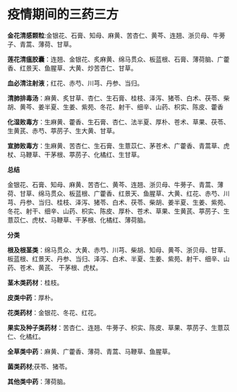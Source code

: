 # 疫情期间的三药三方

**金花清感颗粒**:金银花、石膏、知母、麻黄、苦杏仁、黄芩、连翘、浙贝母、牛蒡子、青蒿、薄荷、甘草。

**莲花清瘟胶囊**：连翘、金银花、炙麻黄、绵马贯众、板蓝根、石膏、薄荷脑、广藿香、红景天、鱼腥草、大黄、炒苦杏仁、甘草。

**血必清注射液**；红花、赤芍、川芎、丹参、当归。

**清肺排毒汤**：麻黄、炙甘草、杏仁、生石膏、桂枝、泽泻、猪苓、白术、茯苓、柴胡、黄芩、姜半夏、生姜、紫苑、冬花、射干、细辛、山药、枳实、陈皮、藿香

**化湿败毒方**：生麻黄、藿香、生石膏、杏仁、法半夏、厚朴、苍术、草果、茯苓、生黄芪、赤芍、葶苈子、生大黄、甘草。

**宣肺败毒方**：生麻黄、苦杏仁、生石膏、生薏苡仁、茅苍术、广藿香、青蒿草、虎杖、马鞭草、干茅根、葶苈子、化橘红、生甘草。

**总结**

金银花、石膏、知母、麻黄、苦杏仁、黄芩、连翘、浙贝母、牛蒡子、青蒿、薄荷、甘草、绵马贯众、板蓝根、广藿香、红景天、鱼腥草、大黄、红花、赤芍、川芎、丹参、当归、桂枝、泽泻、猪苓、白术、茯苓、柴胡、姜半夏、生姜、紫苑、冬花、射干、细辛、山药、枳实、陈皮、厚朴、苍术、草果、生黄芪、葶苈子、生薏苡仁、虎杖、马鞭草、干茅根、化橘红、薄荷脑。

**分类**

**根及根茎类**：绵马贯众、大黄、赤芍、川芎、柴胡、知母、黄芩、浙贝母、甘草、板蓝根、红景天、丹参、当归、泽泻、白术、半夏、生姜、紫苑、射干、细辛、山药、苍术、黄芪、 干茅根、虎杖。

**茎木类药材**：桂枝。

**皮类中药**：厚朴。

**花类药材**：金银花、冬花、红花。

**果实及种子类药材**：苦杏仁、连翘、牛蒡子、枳实、陈皮、草果、葶苈子、生薏苡仁、化橘红。

**全草类中药**：麻黄、广藿香、薄荷、青蒿、马鞭草、鱼腥草。

**菌类药材**;茯苓、猪苓。

**其他类中药**：薄荷脑。
